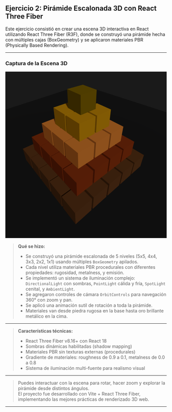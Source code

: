 
## Ejercicio 2: Pirámide Escalonada 3D con React Three Fiber

Este ejercicio consistió en crear una escena 3D interactiva en React utilizando React Three Fiber (R3F), donde se construyó una pirámide hecha con múltiples cajas (BoxGeometry) y se aplicaron materiales PBR (Physically Based Rendering).

---

### Captura de la Escena 3D
![alt text](image.png)



> **Qué se hizo:**  
> - Se construyó una pirámide escalonada de 5 niveles (5x5, 4x4, 3x3, 2x2, 1x1) usando múltiples `BoxGeometry` apilados.  
> - Cada nivel utiliza materiales PBR procedurales con diferentes propiedades: rugosidad, metalness, y emisión.  
> - Se implementó un sistema de iluminación complejo: `DirectionalLight` con sombras, `PointLight` cálida y fría, `SpotLight` cenital, y `AmbientLight`.  
> - Se agregaron controles de cámara `OrbitControls` para navegación 360° con zoom y pan.  
> - Se aplicó una animación sutil de rotación a toda la pirámide.  
> - Materiales van desde piedra rugosa en la base hasta oro brillante metálico en la cima.

---

> **Características técnicas:**  
> - React Three Fiber v8.16+ con React 18  
> - Sombras dinámicas habilitadas (shadow mapping)  
> - Materiales PBR sin texturas externas (procedurales)  
> - Gradiente de materiales: roughness de 0.9 a 0.1, metalness de 0.0 a 0.8  
> - Sistema de iluminación multi-fuente para realismo visual

---

> Puedes interactuar con la escena para rotar, hacer zoom y explorar la pirámide desde distintos ángulos.  
> El proyecto fue desarrollado con Vite + React Three Fiber, implementando las mejores prácticas de renderizado 3D web.

---


